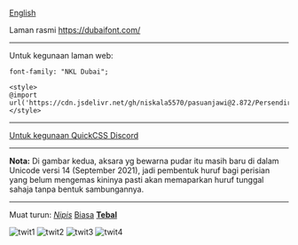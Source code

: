 [English](README_en.md)

Laman rasmi https://dubaifont.com/

---

Untuk kegunaan laman web:

`font-family: "NKL Dubai";`

```
<style>
@import url('https://cdn.jsdelivr.net/gh/niskala5570/pasuanjawi@2.872/Persendirian%20%26%20Perdagangan/Dubai/NKL%20Dubai.css');
</style>
```
---

[Untuk kegunaan QuickCSS Discord](https://gist.github.com/niskala5570/520e689d4d30fc1381c0caae8e0dadcd?permalink_comment_id=4259947#gistcomment-4259947)

---

**Nota:** Di gambar kedua, aksara yg bewarna pudar itu masih baru di dalam Unicode versi 14 (September 2021), jadi pembentuk huruf bagi perisian yang
belum mengemas kininya pasti akan memaparkan huruf tunggal sahaja tanpa bentuk sambungannya.

---
Muat turun:
[_Nipis_](https://github.com/niskala5570/pasuanjawi/raw/2.872/v.2.872/Dubai/NKL-DUBAI-LIGHT.otf)
[Biasa](https://github.com/niskala5570/pasuanjawi/raw/2.872/v.2.872/Dubai/NKL-DUBAI-REGULAR.otf)
[**Tebal**](https://github.com/niskala5570/pasuanjawi/raw/2.872/v.2.872/Dubai/NKL-DUBAI-BOLD.otf)

![twit1](https://user-images.githubusercontent.com/34799053/183476427-83d69819-405e-42c3-b0aa-7009791a0b84.png)
![twit2](https://user-images.githubusercontent.com/34799053/183476411-ebbd6504-7a8c-4a3c-9433-7b25204d6eae.png)
![twit3](https://user-images.githubusercontent.com/34799053/183476418-d4b6c840-6a9a-414b-8a2f-2332b66b4fbb.png)
![twit4](https://user-images.githubusercontent.com/34799053/183476424-1bfd36f2-56b1-4028-8804-3d4ef8284dd4.png)
